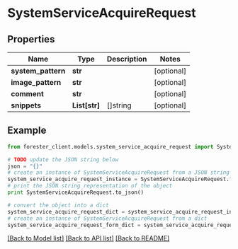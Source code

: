 # SystemServiceAcquireRequest


## Properties

Name | Type | Description | Notes
------------ | ------------- | ------------- | -------------
**system_pattern** | **str** |  | [optional] 
**image_pattern** | **str** |  | [optional] 
**comment** | **str** |  | [optional] 
**snippets** | **List[str]** | []string | [optional] 

## Example

```python
from forester_client.models.system_service_acquire_request import SystemServiceAcquireRequest

# TODO update the JSON string below
json = "{}"
# create an instance of SystemServiceAcquireRequest from a JSON string
system_service_acquire_request_instance = SystemServiceAcquireRequest.from_json(json)
# print the JSON string representation of the object
print SystemServiceAcquireRequest.to_json()

# convert the object into a dict
system_service_acquire_request_dict = system_service_acquire_request_instance.to_dict()
# create an instance of SystemServiceAcquireRequest from a dict
system_service_acquire_request_form_dict = system_service_acquire_request.from_dict(system_service_acquire_request_dict)
```
[[Back to Model list]](../README.md#documentation-for-models) [[Back to API list]](../README.md#documentation-for-api-endpoints) [[Back to README]](../README.md)


